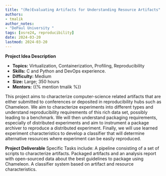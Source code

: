```yaml
---
title: "(Re)Evaluating Artifacts for Understanding Resource Artifacts" 
authors:
- tmalik
author_notes:
- "DePaul University "
tags: [osre24, reproducibility]
date: 2024-03-20
lastmod: 2024-03-20
---
```


**Project Idea Description**

- **Topics:** Virtualization, Containerization, Profiling, Reproducibility
- **Skills:** C and Python and DevOps experience.
- **Difficulty:** Medium
- **Size:** Large; 350 hours 
- **Mentors:** {{% mention tmalik %}} 

This project aims to characterize computer-science related artifacts that are either submitted to conferences or deposited in reproducibility hubs such as Chameleon. We aim to characterize experiments into different types and understand reproducibility requirements of this rich data set, possibly leading to a benchmark.
We will then understand packaging requirements, especially of distributed experiments and aim to instrument  a package archiver to reproduce a distributed experiment. Finally, we will use learned experiment characteristics to develop a classifier that will determine alternative resources where experiment can be easily reproduced. 


**Project Deliverable**
Specific Tasks include: 
A pipeline consisting of a set of scripts to characterize artifacts. 
Packaged artifacts and an analysis report with open-sourced data about the best guidelines to package using Chameleon. 
A classifier system based on artifact and resource characteristics. 

